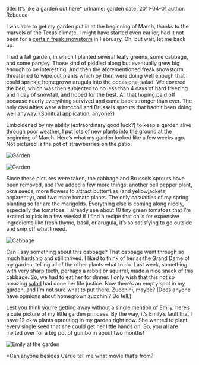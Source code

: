 title: It&#x02bc;s like a garden out here*
urlname: garden
date: 2011-04-01
author: Rebecca

I was able to get my garden put in at the beginning of March, thanks to the
marvels of the Texas climate. I might have started even earlier, had it not been
for a [certain freak snowstorm][a] in February. Oh, but wait, let me back up.

[a]: {filename}/2011/02/2011-02-14-weather.md

I had a fall garden, in which I planted several leafy greens, some cabbage, and
some parsley. Those kind of piddled along but eventually grew big enough to be
interesting. And then the aforementioned freak snowstorm threatened to wipe out
plants which by then were doing well enough that I could sprinkle homegrown
arugula into the occasional salad. We covered the bed, which was then subjected
to no less than 4 days of hard freezing and 1 day of snowfall, and hoped for the
best. All that hoping paid off because nearly everything survived and came back
stronger than ever. The only casualties were a broccoli and Brussels sprouts
that hadn&#x02bc;t been doing well anyway. (Spiritual application, anyone?)

Emboldened by my ability (extraordinary good luck?) to keep a garden alive
through poor weather, I put lots of new plants into the ground at the beginning
of March. Here&#x02bc;s what my garden looked like a few weeks ago. Not pictured
is the pot of strawberries on the patio.

![Garden][b]

[b]: {static}/images/2011-03-24-garden-labels.jpg

![Garden][c]

[c]: {static}/images/2011-03-24-garden.jpg

Since these pictures were taken, the cabbage and Brussels sprouts have been
removed, and I&#x02bc;ve added a few more things: another bell pepper plant,
okra seeds, more flowers to attract butterflies (and yellowjackets, apparently),
and two more tomato plants. The only casualties of my spring planting so far are
the marigolds. Everything else is coming along nicely, especially the tomatoes.
I already see about 10 tiny green tomatoes that I&#x02bc;m excited to pick in a
few weeks! If I find a recipe that calls for expensive ingredients like fresh
thyme, basil, or arugula, it&#x02bc;s so satisfying to go outside and snip off
what I need.

![Cabbage][d]

[d]: {static}/images/2011-03-24-cabbage.jpg

Can I say something about this cabbage? That cabbage went through so much
hardship and still thrived. I liked to think of her as the Grand Dame of my
garden, telling all of the other plants what to do. Last week, something with
very sharp teeth, perhaps a rabbit or squirrel, made a nice snack of this
cabbage. So, we had to eat her for dinner. I only wish that this not so amazing
[salad][e] had done her life justice. Now there&#x02bc;s an empty spot in my
garden, and I&#x02bc;m not sure what to put there. Zucchini, maybe? (Does anyone
have opinions about homegrown zucchini? Do tell.)

[e]: https://www.allrecipes.com/recipe/172790/amazing-asian-chicken-salad/

Lest you think you&#x02bc;re getting away without a single mention of Emily,
here&#x02bc;s a cute picture of my little garden princess. By the way,
it&#x02bc;s Emily&#x02bc;s fault that I have 12 okra plants sprouting in my
garden right now. She wanted to plant every single seed that she could get her
little hands on. So, you all are invited over for a big pot of gumbo in about
two months!

![Emily at the garden][f]

[f]: {static}/images/2011-03-25-garden.jpg

\*Can anyone besides Carrie tell me what movie that&#x02bc;s from?
